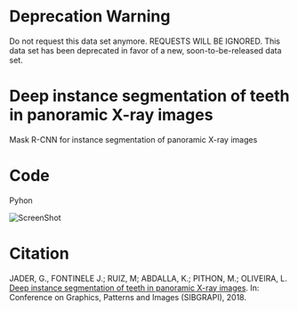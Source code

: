# Deprecation Warning

Do not request this data set anymore. REQUESTS WILL BE IGNORED.
This data set has been deprecated in favor of a new, soon-to-be-released data set.


# Deep instance segmentation of teeth in panoramic X-ray images
Mask R-CNN for instance segmentation of panoramic X-ray images


# Code
Pyhon

![ScreenShot](/best.jpg)


# Citation

JADER, G., FONTINELE J.; RUIZ, M; ABDALLA, K.; PITHON, M.; OLIVEIRA, L. [Deep instance segmentation of teeth
in panoramic X-ray images](http://ivisionlab.ufba.br/doc/publication/2018/tooth_segmentation.pdf). In: Conference on Graphics, Patterns and Images (SIBGRAPI), 2018.


<!--## Request Dataset
Please send an e-mail to lrebouca@ufba.br to receive a link to the UFBA_UESB_DENTAL_IMAGES_DEEP dataset. Your e-mail must be sent from a valid institutional account, and include the following text (copy and paste the text below, filling the required fields):

"Subject: Request to download UFBA_UESB_DENTAL_IMAGES_DEEP dataset.

* Name: [your first and last name]
* Affiliation: [university where you work]
* Department: [your department]
* Current position: [your job title]
* E-mail: [must be the e-mail at the above mentioned institution]

I have read and agreed to follow the terms and conditions below:
The use of the UFBA_UESB_DENTAL_IMAGES_DEEP dataset is defined by the following conditions:

- This dataset is provided “AS IS”, without any express or implied warranty. Although every effort has been made to ensure accuracy, IvisionLab does not take any responsibility for errors or omissions;

- Without the expressed permission of IvisionLab, any of the following will be considered illegal: redistribution, modification, and commercial usage of this dataset in any way or form, either partially or in its entirety;

- All images in this dataset are only allowed for demonstration in academic publications and presentations;

This dataset will only be used for research purposes. I will not make any part of this dataset available to a third party. I’ll not sell any part of this dataset or make any profit from its use.

[your signature]"
  
  
**P.S. A link to the dataset file will be sent as soon as possible.**-->
